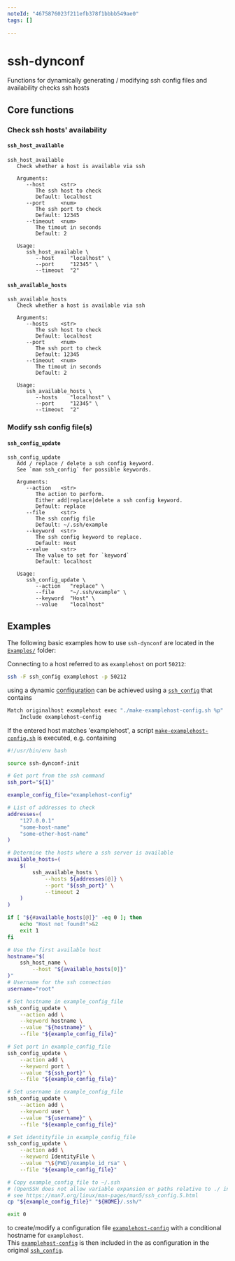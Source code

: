 ```yaml
---
noteId: "4675876023f211efb378f1bbbb549ae0"
tags: []

---
```


# ssh-dynconf



Functions for dynamically generating / modifying ssh config files and availability checks ssh hosts

## Core functions

### Check ssh hosts' availability

#### `ssh_host_available`

<pre class="r-output"><code>ssh_host_available   
   Check whether a host is available via ssh

   Arguments:      
      --host     &lt;str&gt; 
         The ssh host to check
         Default: localhost
      --port     &lt;num&gt; 
         The ssh port to check
         Default: 12345
      --timeout  &lt;num&gt; 
         The timout in seconds
         Default: 2

   Usage:      
      ssh_host_available \
         --host     "localhost" \
         --port     "12345" \
         --timeout  "2"
</code></pre>

#### `ssh_available_hosts`

<pre class="r-output"><code>ssh_available_hosts   
   Check whether a host is available via ssh

   Arguments:      
      --hosts    &lt;str&gt; 
         The ssh host to check
         Default: localhost
      --port     &lt;num&gt; 
         The ssh port to check
         Default: 12345
      --timeout  &lt;num&gt; 
         The timout in seconds
         Default: 2

   Usage:      
      ssh_available_hosts \
         --hosts    "localhost" \
         --port     "12345" \
         --timeout  "2"
</code></pre>

### Modify ssh config file(s)

#### `ssh_config_update`

<pre class="r-output"><code>ssh_config_update   
   Add / replace / delete a ssh config keyword.
   See `man ssh_config` for possible keywords.

   Arguments:      
      --action   &lt;str&gt; 
         The action to perform.
         Either add|replace|delete a ssh config keyword.
         Default: replace
      --file     &lt;str&gt; 
         The ssh config file
         Default: ~/.ssh/example
      --keyword  &lt;str&gt; 
         The ssh config keyword to replace.
         Default: Host
      --value    &lt;str&gt; 
         The value to set for `keyword`
         Default: localhost

   Usage:      
      ssh_config_update \
         --action   "replace" \
         --file     "~/.ssh/example" \
         --keyword  "Host" \
         --value    "localhost"
</code></pre>

## Examples 

The following basic examples how to use `ssh-dynconf` are located in the [`Examples/`](examples/) folder:




Connecting to a host referred to as `examplehost`
on port `50212`:


```bash
ssh -F ssh_config examplehost -p 50212 
```

using a dynamic [configuration](https://man7.org/linux/man-pages/man5/ssh_config.5.html)
can be achieved using a [`ssh_config`](examples/ssh_config) that contains

```bash
Match originalhost examplehost exec "./make-examplehost-config.sh %p"
	Include examplehost-config

```

If the entered host matches 'examplehost',
a script [`make-examplehost-config.sh`](examples/make-examplehost-config.sh) is executed, e.g. containing

```bash
#!/usr/bin/env bash

source ssh-dynconf-init

# Get port from the ssh command
ssh_port="${1}"

example_config_file="examplehost-config"

# List of addresses to check
addresses=(
    "127.0.0.1"
    "some-host-name"
    "some-other-host-name"
)

# Determine the hosts where a ssh server is available
available_hosts=(
    $(
        ssh_available_hosts \
            --hosts ${addresses[@]} \
            --port "${ssh_port}" \
            --timeout 2
    )
)

if [ "${#available_hosts[@]}" -eq 0 ]; then
    echo "Host not found!">&2
    exit 1
fi

# Use the first available host
hostname="$(
    ssh_host_name \
        --host "${available_hosts[0]}"
)"
# Username for the ssh connection
username="root"

# Set hostname in example_config_file
ssh_config_update \
    --action add \
    --keyword hostname \
    --value "${hostname}" \
    --file "${example_config_file}"

# Set port in example_config_file
ssh_config_update \
    --action add \
    --keyword port \
    --value "${ssh_port}" \
    --file "${example_config_file}"

# Set username in example_config_file
ssh_config_update \
    --action add \
    --keyword user \
    --value "${username}" \
    --file "${example_config_file}"

# Set identityfile in example_config_file
ssh_config_update \
    --action add \
    --keyword IdentityFile \
    --value "\${PWD}/example_id_rsa" \
    --file "${example_config_file}"

# Copy example_config_file to ~/.ssh
# (OpenSSH does not allow variable expansion or paths relative to ./ in include statements)
# see https://man7.org/linux/man-pages/man5/ssh_config.5.html
cp "${example_config_file}" "${HOME}/.ssh/"

exit 0

```

to create/modify a configuration file [`examplehost-config`](examples/examplehost-config)
with a conditional hostname for `examplehost`. \
This [`examplehost-config`](examples/examplehost-config) is then included in the 
as configuration in the original
[`ssh_config`](examples/ssh_config).
